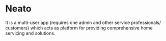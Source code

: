 # Neato
It is a multi-user app (requires one admin and other service professionals/ customers) which acts as platform for providing comprehensive home servicing and solutions.
